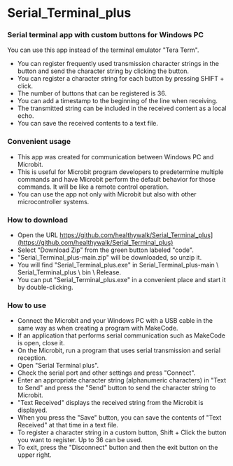 # Serial_Terminal_plus

### Serial terminal app with custom buttons for Windows PC  
You can use this app instead of the terminal emulator "Tera Term".

* You can register frequently used transmission character strings in the button and send the character string by clicking the button.
* You can register a character string for each button by pressing SHIFT + click.
* The number of buttons that can be registered is 36.
* You can add a timestamp to the beginning of the line when receiving.
* The transmitted string can be included in the received content as a local echo.
* You can save the received contents to a text file.

### Convenient usage

* This app was created for communication between Windows PC and Microbit.
* This is useful for Microbit program developers to predetermine multiple commands and have Microbit perform the default behavior for those commands. It will be like a remote control operation.
* You can use the app not only with Microbit but also with other microcontroller systems.

### How to download

* Open the URL https://github.com/healthywalk/Serial_Terminal_plus](https://github.com/healthywalk/Serial_Terminal_plus)
* Select "Download Zip" from the green button labeled "code".
* "Serial_Terminal_plus-main.zip" will be downloaded, so unzip it.
* You will find "Serial_Terminal_plus.exe" in Serial_Terminal_plus-main \ Serial_Terminal_plus \ bin \ Release.
* You can put "Serial_Terminal_plus.exe" in a convenient place and start it by double-clicking.

### How to use

* Connect the Microbit and your Windows PC with a USB cable in the same way as when creating a program with MakeCode.
* If an application that performs serial communication such as MakeCode is open, close it.
* On the Microbit, run a program that uses serial transmission and serial reception.
* Open "Serial Terminal plus".
* Check the serial port and other settings and press "Connect".
* Enter an appropriate character string (alphanumeric characters) in "Text to Send" and press the "Send" button to send the character string to Microbit.
* "Text Received" displays the received string from the Microbit is displayed.
* When you press the "Save" button, you can save the contents of "Text Received" at that time in a text file.
* To register a character string in a custom button, Shift + Click the button you want to register. Up to 36 can be used.
* To exit, press the "Disconnect" button and then the exit button on the upper right.
